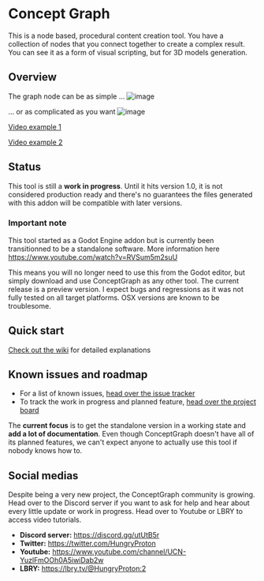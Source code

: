 # Concept Graph
This is a node based, procedural content creation tool.
You have a collection of nodes that you connect together to create a complex result. You can see it as a form
of visual scripting, but for 3D models generation.

## Overview

The graph node can be as simple ...
![image](https://user-images.githubusercontent.com/52043844/82753238-77f64300-9dc4-11ea-9526-f7ada2883abc.png)

... or as complicated as you want ![image](https://user-images.githubusercontent.com/52043844/82753149-d0791080-9dc3-11ea-8b76-035d7115ee55.png)

[Video example 1](https://streamable.com/1gke2)

[Video example 2](https://streamable.com/sh3dhr)


## Status

This tool is still a **work in progress**. Until it hits version 1.0, it is not
considered production ready and there's no guarantees the files generated with
this addon will be compatible with later versions.

### Important note

This tool started as a Godot Engine addon but is currently been transitionned to be a standalone software.
More information here https://www.youtube.com/watch?v=RVSum5m2suU

This means you will no longer need to use this from the Godot editor, but simply download and use ConceptGraph as any other tool.
The current release is a preview version. I expect bugs and regressions as it was not fully tested on all target platforms. OSX versions are
known to be troublesome.


## Quick start

[Check out the wiki](https://github.com/HungryProton/concept_graph/wiki) for detailed explanations


## Known issues and roadmap

+ For a list of known issues, [head over the issue tracker](https://github.com/HungryProton/concept_graph/issues)
+ To track the work in progress and planned feature, [head over the project board](https://github.com/users/HungryProton/projects/1)

The **current focus** is to get the standalone version in a working state and **add a lot of documentation**.
Even though ConceptGraph doesn't have all of its planned features, we can't expect anyone to actually use this tool if nobody knows how to.

## Social medias

Despite being a very new project, the ConceptGraph community is growing. Head over to the Discord server if you want to ask for help
and hear about every little update or work in progress. Head over to Youtube or LBRY to access video tutorials.

+ **Discord server:** https://discord.gg/utUtB5r
+ **Twitter:** https://twitter.com/HungryProton
+ **Youtube:** https://www.youtube.com/channel/UCN-YuzlFmOOh0A5iwiDab2w
+ **LBRY:** https://lbry.tv/@HungryProton:2
